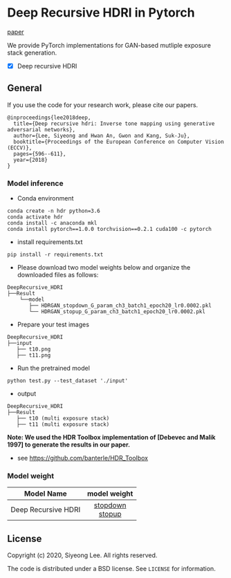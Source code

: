 # Deep Recursive HDRI in Pytorch
[paper](https://openaccess.thecvf.com/content_ECCV_2018/papers/Siyeong_Lee_Deep_Recursive_HDRI_ECCV_2018_paper.pdf)

We provide PyTorch implementations for GAN-based mutliple exposure stack generation.
- [x] Deep recursive HDRI

## General
If you use the code for your research work, please cite our papers.

```
@inproceedings{lee2018deep,
  title={Deep recursive hdri: Inverse tone mapping using generative adversarial networks},
  author={Lee, Siyeong and Hwan An, Gwon and Kang, Suk-Ju},
  booktitle={Proceedings of the European Conference on Computer Vision (ECCV)},
  pages={596--611},
  year={2018}
}
```

### Model inference
* Conda environment
```
conda create -n hdr python=3.6
conda activate hdr
conda install -c anaconda mkl
conda install pytorch==1.0.0 torchvision==0.2.1 cuda100 -c pytorch
```

* install requirements.txt
```
pip install -r requirements.txt
```

* Please download two model weights below and organize the downloaded files as follows:
```
DeepRecursive_HDRI
├──Result
    └──model
       ├── HDRGAN_stopdown_G_param_ch3_batch1_epoch20_lr0.0002.pkl
       └── HDRGAN_stopup_G_param_ch3_batch1_epoch20_lr0.0002.pkl
```

* Prepare your test images
```
DeepRecursive_HDRI
├──input
   ├── t10.png 
   ├── t11.png
```

* Run the pretrained model 
```
python test.py --test_dataset './input'
```

* output
```
DeepRecursive_HDRI
├──Result
   ├── t10 (multi exposure stack)
   ├── t11 (multi exposure stack)
``` 

**Note: We used the HDR Toolbox implementation of [Debevec and Malik 1997] to generate the results in our paper.**
  * see https://github.com/banterle/HDR_Toolbox

### Model weight
| Model Name | model weight |
|:-------------------:|:------------:|
|Deep Recursive HDRI  | [stopdown](https://drive.google.com/file/d/1EBNzkpPAlb01baNhw878BTGkmQpjFKdJ/view?usp=sharing) <br> [stopup](https://drive.google.com/file/d/1qiCfOxOn7rfEbNrOvkp1RkpFk91hmvF3/view?usp=sharing) |

## License

Copyright (c) 2020, Siyeong Lee.
All rights reserved.

The code is distributed under a BSD license. See `LICENSE` for information.
